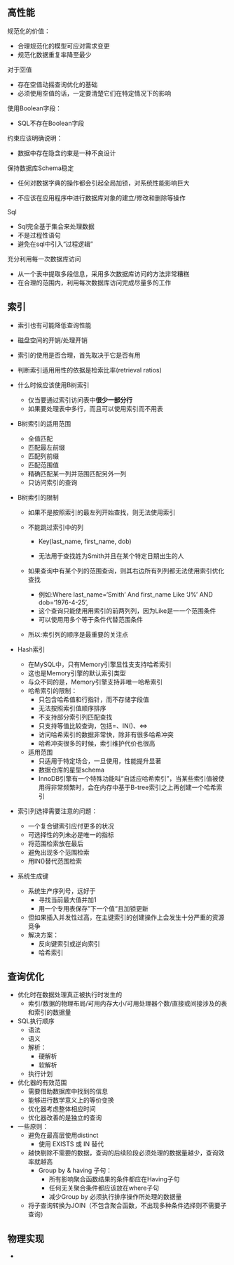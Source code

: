

## 高性能

规范化的价值：

* 合理规范化的模型可应对需求变更
* 规范化数据重复率降至最少

对于🈳️值

* 存在空值动摇查询优化的基础
* 必须使用空值的话，一定要清楚它们在特定情况下的影响

使用Boolean字段：

* SQL不存在Boolean字段

约束应该明确说明：

* 数据中存在隐含约束是一种不良设计

保持数据库Schema稳定

* 任何对数据字典的操作都会引起全局加锁，对系统性能影响巨大

* 不应该在应用程序中进行数据库对象的建立/修改和删除等操作

Sql

* Sql完全基于集合来处理数据
* 不是过程性语句
* 避免在sql中引入“过程逻辑”

充分利用每一次数据库访问

* 从⼀个表中提取多段信息，采⽤多次数据库访问的⽅法⾮常糟糕
* 在合理的范围内，利用每次数据库访问完成尽量多的工作



## 索引

* 索引也有可能降低查询性能

* 磁盘空间的开销/处理开销

* 索引的使用是否合理，首先取决于它是否有用

* 判断索引适⽤用性的依据是检索⽐率(retrieval ratios)

* 什么时候应该使⽤B树索引

  * 仅当要通过索引访问表中**很少⼀部分⾏**
  * 如果要处理表中多行，而且可以使用索引而不用表

* B树索引的适用范围

  * 全值匹配
  * 匹配最左前缀
  * 匹配列前缀
  * 匹配范围值
  * 精确匹配某⼀列并范围匹配另外一列
  * 只访问索引的查询

* B树索引的限制

  * 如果不是按照索引的最左列开始查找，则⽆法使用索引

  * 不能跳过索引中的列

    * Key(last_name, first_name, dob)

    * ⽆法用于查找姓为Smith并且在某个特定日期出生的⼈

  * 如果查询中有某个列的范围查询，则其右边所有列列都⽆法使用索引优化查找

    * 例如:Where last_name=‘Smith’ And first_name Like ‘J%’ AND dob=‘1976-4-25’, 
    * 这个查询只能使⽤用索引的前两列列，因为Like是⼀一个范围条件
    * 可以使⽤用多个等于条件代替范围条件

  * 所以:索引列的顺序是最重要的关注点

* Hash索引

  * 在MySQL中，只有Memory引擎显性⽀支持哈希索引
  * 这也是Memory引擎的默认索引类型
  * 与众不同的是，Memory引擎支持非唯⼀哈希索引
  * 哈希索引的限制：
    * 只包含哈希值和行指针，而不存储字段值
    * 无法按照索引值顺序排序
    * 不支持部分索引列匹配查找
    * 只⽀持等值比较查询，包括=、IN()、<=>
    * 访问哈希索引的数据非常快，除非有很多哈希冲突
    * 哈希冲突很多的时候，索引维护代价也很⾼
  * 适用范围
    * 只适用于特定场合，一旦使用，性能提升显著
    * 数据仓库的星型schema
    * InnoDB引擎有一个特殊功能叫“自适应哈希索引”，当某些索引值被使用得非常频繁时，会在内存中基于B-tree索引之上再创建一个哈希索引

* 索引列选择需要注意的问题：

  * 一个复合键索引应付更多的状况
  * 可选择性的列未必是唯一的指标
  * 将范围检索放在最后
  * 避免出现多个范围检索
  * 用IN()替代范围检索

* 系统生成键

  * 系统生产序列号，远好于
    * 寻找当前最大值并加1
    * 用一个专用表保存”下一个值“且加锁更新
  * 但如果插入并发性过高，在主键索引的创建操作上会发生十分严重的资源竞争
  * 解决方案：
    * 反向键索引或逆向索引
    * 哈希索引

 ## 查询优化

* 优化时在数据处理真正被执行时发生的
  * 索引/数据的物理布局/可用内存大小/可用处理器个数/直接或间接涉及的表和索引的数据量
* SQL执行顺序
  * 语法
  * 语义
  * 解析：
    * 硬解析
    * 软解析
  * 执行计划
* 优化器的有效范围
  * 需要借助数据库中找到的信息
  * 能够进行数学意义上的等价变换
  * 优化器考虑整体相应时间
  * 优化器改善的是独立的查询
* 一些原则：
  * 避免在最高层使用distinct
    * 使用 EXISTS 或 IN 替代
  * 越快剔除不需要的数据，查询的后续阶段必须处理的数据量越少，查询效率就越高
    * Group by & having 子句：
      * 所有影响聚合函数结果的条件都应在Having子句
      * 任何无关聚合条件都应该放在where子句
      * 减少Group by 必须执行排序操作所处理的数据量
  * 将子查询转换为JOIN（不包含聚合函数，不出现多种条件选择则不需要子查询）

## 物理实现

* 